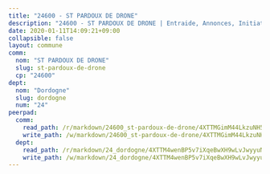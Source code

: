 ```yaml
---
title: "24600 - ST PARDOUX DE DRONE"
description: "24600 - ST PARDOUX DE DRONE | Entraide, Annonces, Initiatives"
date: 2020-01-11T14:09:21+09:00
collapsible: false
layout: commune
comm:
  nom: "ST PARDOUX DE DRONE"
  slug: st-pardoux-de-drone
  cp: "24600"
dept:
  nom: "Dordogne"
  slug: dordogne
  num: "24"
peerpad:
  comm:
    read_path: /r/markdown/24600_st-pardoux-de-drone/4XTTMGimM44LkzuNH5s65qznHSFrvFHQCV8uYVszHwS5xi1qb
    write_path: /w/markdown/24600_st-pardoux-de-drone/4XTTMGimM44LkzuNH5s65qznHSFrvFHQCV8uYVszHwS5xi1qb-K3TgUGrtCkxo5UAC2vNHRoS46rMBEuqT3F6Nbf73hqgK1KFf8hpusipSGBJs1hNqhaPSZQvaDxx7ZFBa1asZxtgY3hQaET7x2uSBu7UG9RFseWGYrMRyh6EhRX7RztgDRkfsE75s
  dept:
    read_path: /r/markdown/24_dordogne/4XTTM4wenBP5v7iXqeBwXH9wLvJwyyuNKzLxRyGzSZXmCuzgg
    write_path: /w/markdown/24_dordogne/4XTTM4wenBP5v7iXqeBwXH9wLvJwyyuNKzLxRyGzSZXmCuzgg-K3TgUusQQUSAmJPXozCTSBeqjqksxkVWGVxtHwEFrs5RuocQr8weKG2oQg7MVeg2F9Hhv7ggtBiBU8D9pdXEPa9M67VU3BzgAG9BCtQw3VY3Xcxk2YSegk3iUXMkpicGxxJr7mWp
---
```


